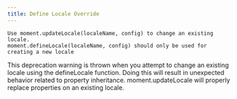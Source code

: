 ```yaml
---
title: Define Locale Override
---
```

```
Use moment.updateLocale(localeName, config) to change an existing locale. 
moment.defineLocale(localeName, config) should only be used for creating a new locale
```

This deprecation warning is thrown when you attempt to change an existing locale using the defineLocale function. 
Doing this will result in unexpected behavior related to property inheritance. moment.updateLocale will properly replace properties on an existing locale.